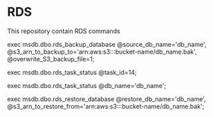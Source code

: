 # RDS
This repository contain RDS commands

exec msdb.dbo.rds_backup_database 
        @source_db_name='db_name', 
        @s3_arn_to_backup_to='arn:aws:s3:::bucket-name/db_name.bak',
        @overwrite_S3_backup_file=1;


exec msdb.dbo.rds_task_status @task_id=14;

exec msdb.dbo.rds_task_status @db_name='db_name';

exec msdb.dbo.rds_restore_database 
        @restore_db_name='db_name', 
        @s3_arn_to_restore_from='arn:aws:s3:::bucket-name/db_name.bak';
